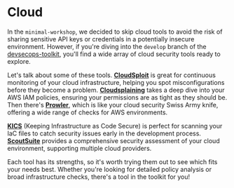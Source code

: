 # Cloud

In the `minimal-workshop`, we decided to skip cloud tools to avoid the risk of sharing sensitive API keys or credentials in a potentially insecure environment. However, if you're diving into the `develop` branch of the [devsecops-toolkit](https://github.com/theredguild/devsecops-toolkit), you'll find a wide array of cloud security tools ready to explore.

Let's talk about some of these tools. **[CloudSploit](https://github.com/aquasecurity/cloudsploit)** is great for continuous monitoring of your cloud infrastructure, helping you spot misconfigurations before they become a problem. **[Cloudsplaining](https://github.com/salesforce/cloudsplaining)** takes a deep dive into your AWS IAM policies, ensuring your permissions are as tight as they should be. Then there's **[Prowler](https://github.com/prowler-cloud/prowler)**, which is like your cloud security Swiss Army knife, offering a wide range of checks for AWS environments.

**[KICS](https://github.com/Checkmarx/kics)** (Keeping Infrastructure as Code Secure) is perfect for scanning your IaC files to catch security issues early in the development process. **[ScoutSuite](https://github.com/nccgroup/ScoutSuite)** provides a comprehensive security assessment of your cloud environment, supporting multiple cloud providers.

Each tool has its strengths, so it's worth trying them out to see which fits your needs best. Whether you're looking for detailed policy analysis or broad infrastructure checks, there's a tool in the toolkit for you!

